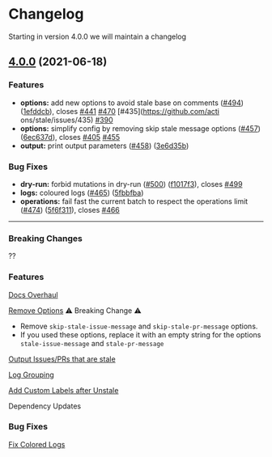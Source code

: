 # Changelog
Starting in version 4.0.0 we will maintain a changelog

## [4.0.0](https://github.com/actions/stale/compare/v3.0.19...v4.0.0) (2021-06-18)


### Features

* **options:** add new options to avoid stale base on comments ([#494](https://github.com/actions/stale/issues/494)) ([1efddcb](https://github.com/actions/stale/commit/1efddcbe9ff0497885b9746a8ea5fa0314286053)), closes [#441](https://github.com/actions/stale/issues/441) [#470](https://github.com/actions/stale/issues/470) [#435](https://github.com/acti
ons/stale/issues/435) [#390](https://github.com/actions/stale/issues/390)
* **options:** simplify config by removing skip stale message options ([#457](https://github.com/actions/stale/issues/457)) ([6ec637d](https://github.com/actions/stale/commit/6ec637d238067ab8cc96c9289dcdac280bbd3f4a)), closes [#405](https://github.com/actions/stale/issues/405) [#455](https://github.com/actions/stale/issues/455)
* **output:** print output parameters ([#458](https://github.com/actions/stale/issues/458)) ([3e6d35b](https://github.com/actions/stale/commit/3e6d35b685f0b2fa1a69be893fa07d3d85e05ee0))


### Bug Fixes

* **dry-run:** forbid mutations in dry-run ([#500](https://github.com/actions/stale/issues/500)) ([f1017f3](https://github.com/actions/stale/commit/f1017f33dd159ea51366375120c3e6981d7c3097)), closes [#499](https://github.com/actions/stale/issues/499)
* **logs:** coloured logs ([#465](https://github.com/actions/stale/issues/465)) ([5fbbfba](https://github.com/actions/stale/commit/5fbbfba142860ea6512549e96e36e3540c314132))
* **operations:** fail fast the current batch to respect the operations limit ([#474](https://github.com/actions/stale/issues/474)) ([5f6f311](https://github.com/actions/stale/commit/5f6f311ca6aa75babadfc7bac6edf5d85fa3f35d)), closes [#466](https://github.com/actions/stale/issues/466)
---

### Breaking Changes

??

### Features
[Docs Overhaul](https://github.com/actions/stale/pull/456)

[Remove Options](https://github.com/actions/stale/pull/457) :warning: Breaking Change :warning:
- Remove `skip-stale-issue-message` and `skip-stale-pr-message` options. 
- If you used these options, replace it with an empty string for the options `stale-issue-message` and `stale-pr-message`

[Output Issues/PRs that are stale](https://github.com/actions/stale/pull/458)

[Log Grouping](https://github.com/actions/stale/pull/483)

[Add Custom Labels after Unstale](https://github.com/actions/stale/pull/468)

Dependency Updates

### Bug Fixes
[Fix Colored Logs](https://github.com/actions/stale/pull/465)
